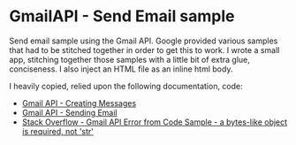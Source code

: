 # GmailAPI - Send Email sample

Send email sample using the Gmail API. Google provided various samples that had to be stitched together in order to get this to work. I wrote a small app, stitching together those samples with a little bit of extra glue, conciseness. I also inject an HTML file as an inline html body.

I heavily copied, relied upon the following documentation, code:

* [Gmail API - Creating Messages](https://developers.google.com/gmail/api/guides/sending#creating_messages)
* [Gmail API - Sending Email](https://developers.google.com/gmail/api/guides/sending)
* [Stack Overflow - Gmail API Error from Code Sample - a bytes-like object is required, not 'str'](https://stackoverflow.com/questions/43352496/gmail-api-error-from-code-sample-a-bytes-like-object-is-required-not-str)

